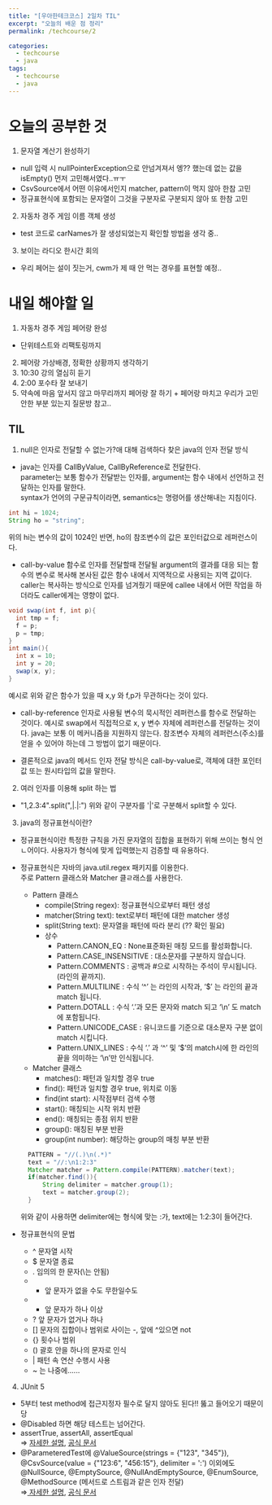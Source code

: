 ```yaml
---
title: "[우아한테크코스] 2일차 TIL"
excerpt: "오늘의 배운 점 정리"
permalink: /techcourse/2

categories:
  - techcourse
  - java
tags:
  - techcourse
  - java
---
```

# 오늘의 공부한 것
1. 문자열 계산기 완성하기
  - null 입력 시 nullPointerException으로 안넘겨져서 엥?? 했는데 없는 값을 isEmpty() 먼저 고민해서였다..ㅠㅜ 
  - CsvSource에서 어떤 이유에서인지 matcher, pattern이 먹지 않아 한참 고민
  - 정규표현식에 포함되는 문자열이 그것을 구분자로 구분되지 않아 또 한참 고민
2. 자동차 경주 게임 이름 객체 생성
  - test 코드로 carNames가 잘 생성되었는지 확인할 방법을 생각 중..
3. 보이는 라디오 한시간 회의
  - 우리 페어는 설이 짓는거, cwm가 제 때 안 먹는 경우를 표현할 예정..

# 내일 해야할 일
1. 자동차 경주 게임 페어랑 완성
  - 단위테스트와 리팩토링까지
2. 페어랑 가상배경, 정확한 상황까지 생각하기
3. 10:30 강의 열심히 듣기
4. 2:00 포수타 잘 보내기
5. 약속에 마음 앞서지 않고 마무리까지 페어랑 잘 하기 + 페어랑 마치고 우리가 고민 안한 부분 있는지 질문방 참고..

## TIL
1. null은 인자로 전달할 수 없는가?애 대해 검색하다 찾은 java의 인자 전달 방식
- java는 인자를 CallByValue, CallByReference로 전달한다.  
parameter는 보통 함수가 전달받는 인자를, argument는 함수 내에서 선언하고 전달하는 인자를 말한다.  
syntax가 언어의 구문규칙이라면, semantics는 명령어를 생산해내는 지침이다.  
```java
int hi = 1024;
String ho = "string";
```  
위의 hi는 변수의 값이 1024인 반면, ho의 참조변수의 값은 포인터값으로 레퍼런스이다.  
- call-by-value
함수로 인자를 전달할때 전달될 argument의 결과를 대응 되는 함수의 변수로 복사해 본사된 값은 함수 내에서 지역적으로 사용되는 지역 값이다. caller는 복사하는 방식으로 인자를 넘겨줬기 때문에 callee 내에서 어떤 작업을 하더라도 caller에게는 영향이 없다.
```java
void swap(int f, int p){
  int tmp = f;
  f = p;
  p = tmp;
}
int main(){
  int x = 10;
  int y = 20;
  swap(x, y);
}
```  
예시로 위와 같은 함수가 있을 때 x,y 와 f,p가 무관하다는 것이 있다.  

- call-by-reference
인자로 사용될 변수의 묵시적인 레퍼런스를 함수로 전달하는 것이다. 예시로 swap에서 직접적으로 x, y 변수 자체에 레퍼런스를 전달하는 것이다. java는 보통 이 메커니즘을 지원하지 않는다. 참조변수 자체의 레퍼런스(주소)를 얻을 수 있어야 하는데 그 방법이 없기 때문이다.  

* 결론적으로 java의 메서드 인자 전달 방식은 call-by-value로, 객체에 대한 포인터 값 또는 원시타입의 값을 말한다.  

2. 여러 인자를 이용해 split 하는 법
- "1,2.3:4".split(",|.|:") 위와 같이 구분자를 '|'로 구분해서 split할 수 있다.  

3. java의 정규표현식이란?
- 정규표현식이란 특정한 규칙을 가진 문자열의 집합을 표현하기 위해 쓰이는 형식 언ㄴ어이다. 사용자가 형식에 맞게 입력했는지 검증할 때 유용하다.  
- 정규표현식은 자바의 java.util.regex 패키지를 이용한다.  
주로 Pattern 클래스와 Matcher 클ㄹ래스를 사용한다.  
  - Pattern 클래스
    * compile(String regex): 정규표현식으로부터 패턴 생성
    * matcher(String text): text로부터 패턴에 대한 matcher 생성
    * split(String text): 문자열을 패턴에 따라 분리 (?? 확인 필요)
    * 상수
      + Pattern.CANON_EQ : None표준화된 매칭 모드를 활성화합니다.
      + Pattern.CASE_INSENSITIVE : 대소문자를 구분하지 않습니다. 
      + Pattern.COMMENTS : 공백과 #으로 시작하는 주석이 무시됩니다. (라인의 끝까지).
      + Pattern.MULTILINE : 수식 ‘^’ 는 라인의 시작과, ‘$’ 는 라인의 끝과 match 됩니다.
      + Pattern.DOTALL : 수식 ‘.’과 모든 문자와 match 되고 ‘\n’ 도 match 에 포함됩니다.
      + Pattern.UNICODE_CASE : 유니코드를 기준으로 대소문자 구분 없이 match 시킵니다.
      + Pattern.UNIX_LINES : 수식 ‘.’ 과 ‘^’ 및 ‘$’의 match시에 한 라인의 끝을 의미하는 ‘\n’만 인식됩니다.
  - Matcher 클래스
    * matches(): 패턴과 일치할 경우 true
    * find(): 패턴과 일치할 경우 true, 위치로 이동
    * find(int start): 시작점부터 검색 수행
    * start(): 매칭되는 시작 위치 반환
    * end(): 매칭되는 종점 위치 반환
    * group(): 매칭된 부분 반환 
    * group(int number): 해당하는 group의 매칭 부분 반환

  ```java
    PATTERN = "//(.)\n(.*)"
    text = "//:\n1:2:3"
    Matcher matcher = Pattern.compile(PATTERN).matcher(text);
    if(matcher.find()){
        String delimiter = matcher.group(1);
        text = matcher.group(2);
    }
  ```  
  위와 같이 사용하면 delimiter에는 형식에 맞는 :가, text에는 1:2:3이 들어간다.  
- 정규표현식의 문법
  - ^ 문자열 시작
  - $ 문자열 종료
  - . 임의의 한 문자(\는 안됨)
  - * 앞 문자가 없을 수도 무한일수도
  - + 앞 문자가 하나 이상
  - ? 앞 문자가 없거나 하나
  - [] 문자의 집합이나 범위로 사이는 -, 앞에 ^있으면 not
  - {} 횟수나 범위
  - () 괄호 안을 하나의 문자로 인식
  - | 패턴 속 연산 수행시 사용
  - \~ 는 나중에......

4. JUnit 5
- 5부터 test method에 접근지정자 필수로 달지 않아도 된다!! 뚫고 들어오기 때문이당
- @Disabled 하면 해당 테스트는 넘어간다.
- assertTrue, assertAll, assertEqual  
=> [자세한 설명](https://pjh3749.tistory.com/241), 
[공식 문서](https://joel-costigliola.github.io/assertj/assertj-core-features-highlight.html#exception-assertion)
- @ParameteredTest에 @ValueSource(strings = {"123", "345"}), @CsvSource(value = {"123:6", "456:15"}, delimiter = ':') 이외에도  
@NullSource, @EmptySource, @NullAndEmptySource, @EnumSource, @MethodSource (메서드로 스트림과 같은 인자 전달)  
=>[ 자세한 설명](https://pjh3749.tistory.com/240), 
[공식 문서](https://junit.org/junit5/docs/current/user-guide/#overview-what-is-junit-5)

